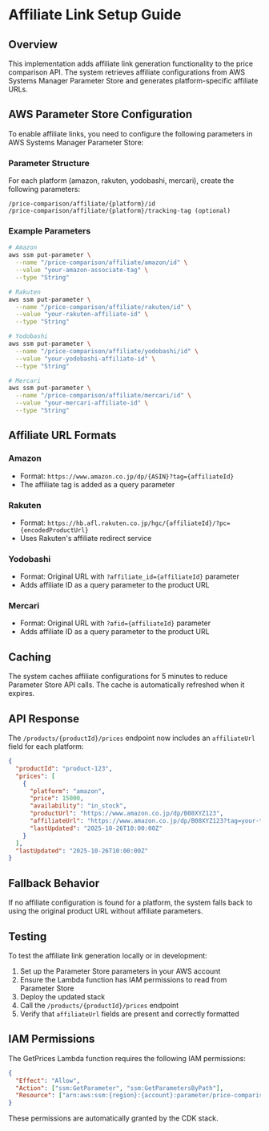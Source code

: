 # Affiliate Link Setup Guide

## Overview

This implementation adds affiliate link generation functionality to the price comparison API. The system retrieves affiliate configurations from AWS Systems Manager Parameter Store and generates platform-specific affiliate URLs.

## AWS Parameter Store Configuration

To enable affiliate links, you need to configure the following parameters in AWS Systems Manager Parameter Store:

### Parameter Structure

For each platform (amazon, rakuten, yodobashi, mercari), create the following parameters:

```
/price-comparison/affiliate/{platform}/id
/price-comparison/affiliate/{platform}/tracking-tag (optional)
```

### Example Parameters

```bash
# Amazon
aws ssm put-parameter \
  --name "/price-comparison/affiliate/amazon/id" \
  --value "your-amazon-associate-tag" \
  --type "String"

# Rakuten
aws ssm put-parameter \
  --name "/price-comparison/affiliate/rakuten/id" \
  --value "your-rakuten-affiliate-id" \
  --type "String"

# Yodobashi
aws ssm put-parameter \
  --name "/price-comparison/affiliate/yodobashi/id" \
  --value "your-yodobashi-affiliate-id" \
  --type "String"

# Mercari
aws ssm put-parameter \
  --name "/price-comparison/affiliate/mercari/id" \
  --value "your-mercari-affiliate-id" \
  --type "String"
```

## Affiliate URL Formats

### Amazon

- Format: `https://www.amazon.co.jp/dp/{ASIN}?tag={affiliateId}`
- The affiliate tag is added as a query parameter

### Rakuten

- Format: `https://hb.afl.rakuten.co.jp/hgc/{affiliateId}/?pc={encodedProductUrl}`
- Uses Rakuten's affiliate redirect service

### Yodobashi

- Format: Original URL with `?affiliate_id={affiliateId}` parameter
- Adds affiliate ID as a query parameter to the product URL

### Mercari

- Format: Original URL with `?afid={affiliateId}` parameter
- Adds affiliate ID as a query parameter to the product URL

## Caching

The system caches affiliate configurations for 5 minutes to reduce Parameter Store API calls. The cache is automatically refreshed when it expires.

## API Response

The `/products/{productId}/prices` endpoint now includes an `affiliateUrl` field for each platform:

```json
{
  "productId": "product-123",
  "prices": [
    {
      "platform": "amazon",
      "price": 15000,
      "availability": "in_stock",
      "productUrl": "https://www.amazon.co.jp/dp/B08XYZ123",
      "affiliateUrl": "https://www.amazon.co.jp/dp/B08XYZ123?tag=your-tag",
      "lastUpdated": "2025-10-26T10:00:00Z"
    }
  ],
  "lastUpdated": "2025-10-26T10:00:00Z"
}
```

## Fallback Behavior

If no affiliate configuration is found for a platform, the system falls back to using the original product URL without affiliate parameters.

## Testing

To test the affiliate link generation locally or in development:

1. Set up the Parameter Store parameters in your AWS account
2. Ensure the Lambda function has IAM permissions to read from Parameter Store
3. Deploy the updated stack
4. Call the `/products/{productId}/prices` endpoint
5. Verify that `affiliateUrl` fields are present and correctly formatted

## IAM Permissions

The GetPrices Lambda function requires the following IAM permissions:

```json
{
  "Effect": "Allow",
  "Action": ["ssm:GetParameter", "ssm:GetParametersByPath"],
  "Resource": ["arn:aws:ssm:{region}:{account}:parameter/price-comparison/affiliate/*"]
}
```

These permissions are automatically granted by the CDK stack.
